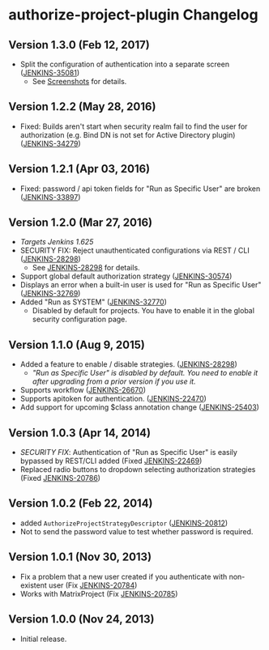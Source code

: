 # authorize-project-plugin Changelog

## Version 1.3.0 (Feb 12, 2017)

* Split the configuration of authentication into a separate screen
([JENKINS-35081](https://issues.jenkins-ci.org/browse/JENKINS-35081))
  * See [Screenshots](https://wiki.jenkins.io/display/JENKINS/Authorize+Project+plugin#AuthorizeProjectplugin-Screenshots)
  for details.

## Version 1.2.2 (May 28, 2016)

* Fixed: Builds aren't start when security realm fail to find the user
for authorization (e.g. Bind DN is not set for Active Directory
plugin)
([JENKINS-34279](https://issues.jenkins-ci.org/browse/JENKINS-34279))

## Version 1.2.1 (Apr 03, 2016)

* Fixed: password / api token fields for "Run as Specific User" are
broken ([JENKINS-33897](https://issues.jenkins-ci.org/browse/JENKINS-33897))

## Version 1.2.0 (Mar 27, 2016)

* *Targets Jenkins 1.625*
* SECURITY FIX: Reject unauthenticated configurations via REST / CLI
([JENKINS-28298](https://issues.jenkins-ci.org/browse/JENKINS-28298))
  * See [JENKINS-28298](https://wiki.jenkins.io/display/JENKINS/JENKINS-28298) for details.
* Support global default authorization strategy
([JENKINS-30574](https://issues.jenkins-ci.org/browse/JENKINS-30574))
* Displays an error when a built-in user is used for "Run as Specific
User"
([JENKINS-32769](https://issues.jenkins-ci.org/browse/JENKINS-32769))
* Added "Run as SYSTEM"
([JENKINS-32770](https://issues.jenkins-ci.org/browse/JENKINS-32770))
  * Disabled by default for projects. You have to enable it in the
  global security configuration page.

## Version 1.1.0 (Aug 9, 2015)

* Added a feature to enable / disable strategies.
([JENKINS-28298](https://issues.jenkins-ci.org/browse/JENKINS-28298))
  * *"Run as Specific User" is disabled by default. You need to   enable it after upgrading from a prior version if you use it.*
* Supports workflow ([JENKINS-26670](https://issues.jenkins-ci.org/browse/JENKINS-26670))
* Supports apitoken for authentication. ([JENKINS-22470](https://issues.jenkins-ci.org/browse/JENKINS-22470))
* Add support for upcoming $class annotation change ([JENKINS-25403](https://issues.jenkins-ci.org/browse/JENKINS-25403))

## Version 1.0.3 (Apr 14, 2014)

* *SECURITY FIX*: Authentication of "Run as Specific User" is easily
bypassed by REST/CLI added (Fixed [JENKINS-22469](https://issues.jenkins-ci.org/browse/JENKINS-22469))
* Replaced radio buttons to dropdown selecting authorization
strategies (Fixed [JENKINS-20786](https://issues.jenkins-ci.org/browse/JENKINS-20786))

## Version 1.0.2 (Feb 22, 2014)

* added `AuthorizeProjectStrategyDescriptor` ([JENKINS-20812](https://issues.jenkins-ci.org/browse/JENKINS-20812))
* Not to send the password value to test whether password is required.

## Version 1.0.1 (Nov 30, 2013)

* Fix a problem that a new user created if you authenticate with
non-existent user (Fix [JENKINS-20784](https://issues.jenkins-ci.org/browse/JENKINS-20784))
* Works with MatrixProject (Fix [JENKINS-20785](https://issues.jenkins-ci.org/browse/JENKINS-20785))

## Version 1.0.0 (Nov 24, 2013)

* Initial release.
